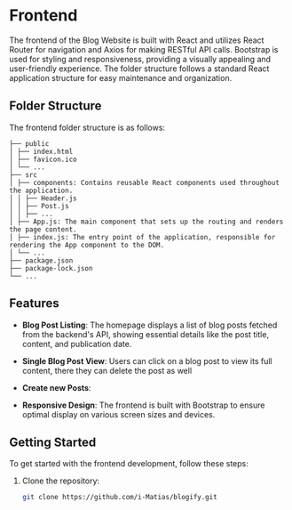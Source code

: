 # Frontend

The frontend of the Blog Website is built with React and utilizes React Router for navigation and Axios for making RESTful API calls. Bootstrap is used for styling and responsiveness, providing a visually appealing and user-friendly experience. The folder structure follows a standard React application structure for easy maintenance and organization.

## Folder Structure

The frontend folder structure is as follows:
```
├── public
│ ├── index.html
│ ├── favicon.ico
│ └── ...
├── src
│ ├── components: Contains reusable React components used throughout the application.
│ │ ├── Header.js
│ │ ├── Post.js
│ │ ├── ...
│ ├── App.js: The main component that sets up the routing and renders the page content.
│ ├── index.js: The entry point of the application, responsible for rendering the App component to the DOM.
│ └── ...
├── package.json
├── package-lock.json
└── ...
```
## Features


- **Blog Post Listing**: The homepage displays a list of blog posts fetched from the backend's API, showing essential details like the post title, content, and publication date.

- **Single Blog Post View**: Users can click on a blog post to view its full content, there they can delete the post as well

- **Create new Posts**:

- **Responsive Design**: The frontend is built with Bootstrap to ensure optimal display on various screen sizes and devices.

## Getting Started

To get started with the frontend development, follow these steps:

1. Clone the repository:

   ```bash
   git clone https://github.com/i-Matias/blogify.git
